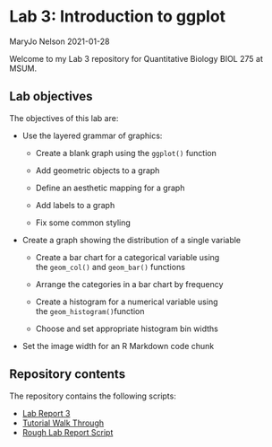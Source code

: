 Lab 3: Introduction to ggplot
================
MaryJo Nelson
2021-01-28

Welcome to my Lab 3 repository for Quantitative Biology BIOL 275 at
MSUM.

## Lab objectives

The objectives of this lab are:

-   Use the layered grammar of graphics:

    -   Create a blank graph using the `ggplot()` function

    -   Add geometric objects to a graph

    -   Define an aesthetic mapping for a graph

    -   Add labels to a graph

    -   Fix some common styling

-   Create a graph showing the distribution of a single variable

    -   Create a bar chart for a categorical variable using
        the `geom_col()` and `geom_bar()` functions

    -   Arrange the categories in a bar chart by frequency

    -   Create a histogram for a numerical variable using
        the `geom_histogram()`function

    -   Choose and set appropriate histogram bin widths

-   Set the image width for an R Markdown code chunk

## Repository contents

The repository contains the following scripts:

-   [Lab Report 3](lab-report.md)
-   [Tutorial Walk Through](Tutorial-Walk-Through.R)
-   [Rough Lab Report Script](Rough%20Lab%20Report.R)
